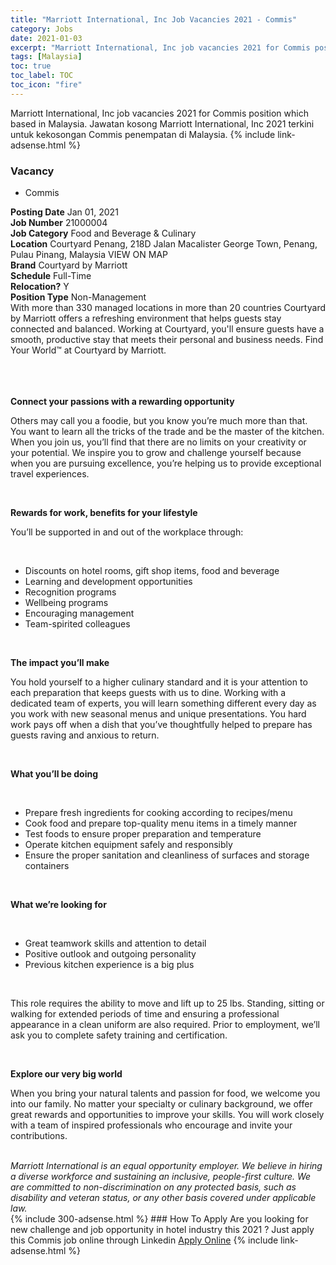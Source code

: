 ```yaml
---
title: "Marriott International, Inc Job Vacancies 2021 - Commis" 
category: Jobs 
date: 2021-01-03 
excerpt: "Marriott International, Inc job vacancies 2021 for Commis position which based in Malaysia. Jawatan kosong Marriott International, Inc 2021 terkini untuk kekosongan Commis penempatan di Malaysia" 
tags: [Malaysia] 
toc: true 
toc_label: TOC 
toc_icon: "fire" 
--- 
```


Marriott International, Inc job vacancies 2021 for Commis position which based in Malaysia. Jawatan kosong Marriott International, Inc 2021 terkini untuk kekosongan Commis penempatan di Malaysia. 
{% include link-adsense.html %} 
### Vacancy 
- Commis 
<div><div><b>Posting Date</b> Jan 01, 2021<br>
<b>Job Number</b> 21000004<br>
<b>Job Category</b> Food and Beverage &amp; Culinary<br>
<b>Location</b> Courtyard Penang, 218D Jalan Macalister George Town, Penang, Pulau Pinang, Malaysia VIEW ON MAP<br>
<b>Brand</b> Courtyard by Marriott<br>
<b>Schedule</b> Full-Time<br>
<b>Relocation?</b> Y<br>
<b>Position Type</b> Non-Management<br>
<div>
<div><div><div><div>With more than 330 managed locations in more than 20 countries Courtyard by Marriott offers a refreshing environment that helps guests stay connected and balanced. Working at Courtyard, you'll ensure guests have a smooth, productive stay that meets their personal and business needs. Find Your World&#8482; at Courtyard by Marriott.</div><br>
</div><br>
</div></div></div><br>
<div><p><b>Connect your passions with a rewarding opportunity</b></p>
<p>Others may call you a foodie, but you know you&#8217;re much more than that. You want to learn all the tricks of the trade and be the master of the kitchen. When you join us, you&#8217;ll find that there are no limits on your creativity or your potential. We inspire you to grow and challenge yourself because when you are pursuing excellence, you&#8217;re helping us to provide exceptional travel experiences.</p><br>
<p></p><p><b>Rewards for work, benefits for your lifestyle</b></p>
<p>You&#8217;ll be supported in and out of the workplace through:</p><br>
<p></p><ul><li>Discounts on hotel rooms, gift shop items, food and beverage</li>
<li>Learning and development opportunities</li>
<li>Recognition programs</li>
<li>Wellbeing programs</li>
<li>Encouraging management</li>
<li>Team-spirited colleagues</li></ul><br>
<p></p><p><b>The impact you&#8217;ll make</b></p>
<p>You hold yourself to a higher culinary standard and it is your attention to each preparation that keeps guests with us to dine. Working with a dedicated team of experts, you will learn something different every day as you work with new seasonal menus and unique presentations. You hard work pays off when a dish that you&#8217;ve thoughtfully helped to prepare has guests raving and anxious to return.</p><br>
<p></p><p><b>What you&#8217;ll be doing</b></p><br>
<p></p><ul><li>Prepare fresh ingredients for cooking according to recipes/menu</li>
<li>Cook food and prepare top-quality menu items in a timely manner</li>
<li>Test foods to ensure proper preparation and temperature</li>
<li>Operate kitchen equipment safely and responsibly</li>
<li>Ensure the proper sanitation and cleanliness of surfaces and storage containers</li></ul><br>
<p></p><p><b>What we&#8217;re looking for</b></p><br>
<p></p><ul><li>Great teamwork skills and attention to detail</li>
<li>Positive outlook and outgoing personality</li>
<li>Previous kitchen experience is a big plus</li></ul><br>
<p></p><p>This role requires the ability to move and lift up to 25 lbs. Standing, sitting or walking for extended periods of time and ensuring a professional appearance in a clean uniform are also required. Prior to employment, we&#8217;ll ask you to complete safety training and certification.</p><br>
<p></p><p><b>Explore our very big world</b></p>
<p>When you bring your natural talents and passion for food, we welcome you into our family. No matter your specialty or culinary background, we offer great rewards and opportunities to improve your skills. You will work closely with a team of inspired professionals who encourage and invite your contributions.</p><br>
</div><div></div><i>Marriott International is an equal opportunity employer. We believe in hiring a diverse workforce and sustaining an inclusive, people-first culture. We are committed to non-discrimination on any protected basis, such as disability and veteran status, or any other basis covered under applicable law.</i></div></div> 
{% include 300-adsense.html %} 
### How To Apply 
Are you looking for new challenge and job opportunity in hotel industry this 2021 ?
Just apply this Commis job online through Linkedin 
<a href="https://malaysia.indeed.com/viewjob?jk=107f169976e1eefb" class="btn btn--info" target="_blank" rel="nofollow noopenner">Apply Online</a> 
{% include link-adsense.html %} 